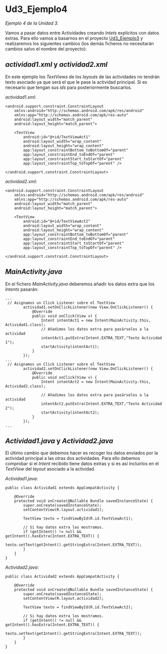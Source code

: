 # Ud3_Ejemplo4
_Ejemplo 4 de la Unidad 3._ 

Vamos a pasar datos entre Actividades creando _Intets_ explícitos con datos extras. Para ello vamos a basarnos en el proyecto [Ud3_Ejemplo3](https://github.com/Fpcarlosc/Ud3_Ejemplo3) y 
realizaremos los siguientes cambios (los demás ficheros no necesitarán cambios salvo el nombre del proyecto):

## _actividad1.xml_ y _actividad2.xml_
En este ejemplo los _TextViews_ de los _layouts_ de las actividades no tendrán texto asociado ya que será el que le pase la
actividad principal. Sí es necesario que tengan sus _ids_ para posteriormente buscarlos.

_actividad1.xml_:
```
<android.support.constraint.ConstraintLayout
    xmlns:android="http://schemas.android.com/apk/res/android"
    xmlns:app="http://schemas.android.com/apk/res-auto"
    android:layout_width="match_parent"
    android:layout_height="match_parent">

    <TextView
        android:id="@+id/TextViewAct1"
        android:layout_width="wrap_content"
        android:layout_height="wrap_content"
        app:layout_constraintBottom_toBottomOf="parent"
        app:layout_constraintEnd_toEndOf="parent"
        app:layout_constraintStart_toStartOf="parent"
        app:layout_constraintTop_toTopOf="parent" />

</android.support.constraint.ConstraintLayout>
```
_actividad2.xml_:
```
<android.support.constraint.ConstraintLayout
    xmlns:android="http://schemas.android.com/apk/res/android"
    xmlns:app="http://schemas.android.com/apk/res-auto"
    android:layout_width="match_parent"
    android:layout_height="match_parent">

    <TextView
        android:id="@+id/TextViewAct2"
        android:layout_width="wrap_content"
        android:layout_height="wrap_content"
        app:layout_constraintBottom_toBottomOf="parent"
        app:layout_constraintEnd_toEndOf="parent"
        app:layout_constraintStart_toStartOf="parent"
        app:layout_constraintTop_toTopOf="parent" />

</android.support.constraint.ConstraintLayout>
```
## _MainActivity.java_
En el fichero _MainActivity.java_ deberemos añadir los datos extra que los _Intents_ pasarán:
```
...
 // Asignamos un Click Listener sobre el TextView
        actividad1.setOnClickListener(new View.OnClickListener() {
            @Override
            public void onClick(View v) {
                Intent intentAct1 = new Intent(MainActivity.this, Actividad1.class);
                // Añadimos los datos extra para pasárselos a la actividad
                intentAct1.putExtra(Intent.EXTRA_TEXT,"Texto Actividad 1");
                startActivity(intentAct1);
            }
        });
...
 // Asignamos un Click Listener sobre el TextView
        actividad2.setOnClickListener(new View.OnClickListener() {
            @Override
            public void onClick(View v) {
                Intent intentAct2 = new Intent(MainActivity.this, Actividad2.class);

                // Añadimos los datos extra para pasárselos a la actividad
                intentAct2.putExtra(Intent.EXTRA_TEXT,"Texto Actividad 2");
                startActivity(intentAct2);
            }
        });
...
```
## _Actividad1.java_ y _Actividad2.java_
El último cambio que debemos hacer es recoger los datos enviados por la actividad principal a las otras dos actividades.
Para ello debemos comprobar si el _Intent_ recibido tiene datos extras y si es así incluirlos en el _TextView_ del _layout_ 
asociado a la actividad.

_Actividad1.java_:
```
public class Actividad1 extends AppCompatActivity {

    @Override
    protected void onCreate(@Nullable Bundle savedInstanceState) {
        super.onCreate(savedInstanceState);
        setContentView(R.layout.actividad1);

        TextView texto = findViewById(R.id.TextViewAct1);

        // Si hay datos extra los mostramos.
        if (getIntent() != null && getIntent().hasExtra(Intent.EXTRA_TEXT)) {
            texto.setText(getIntent().getStringExtra(Intent.EXTRA_TEXT));
        }
    }
}
```
_Actividad2.java_:
```
public class Actividad2 extends AppCompatActivity {

    @Override
    protected void onCreate(@Nullable Bundle savedInstanceState) {
        super.onCreate(savedInstanceState);
        setContentView(R.layout.actividad2);

        TextView texto = findViewById(R.id.TextViewAct2);

        // Si hay datos extra los mostramos.
        if (getIntent() != null && getIntent().hasExtra(Intent.EXTRA_TEXT)) {
            texto.setText(getIntent().getStringExtra(Intent.EXTRA_TEXT));
        }
    }
}
```
